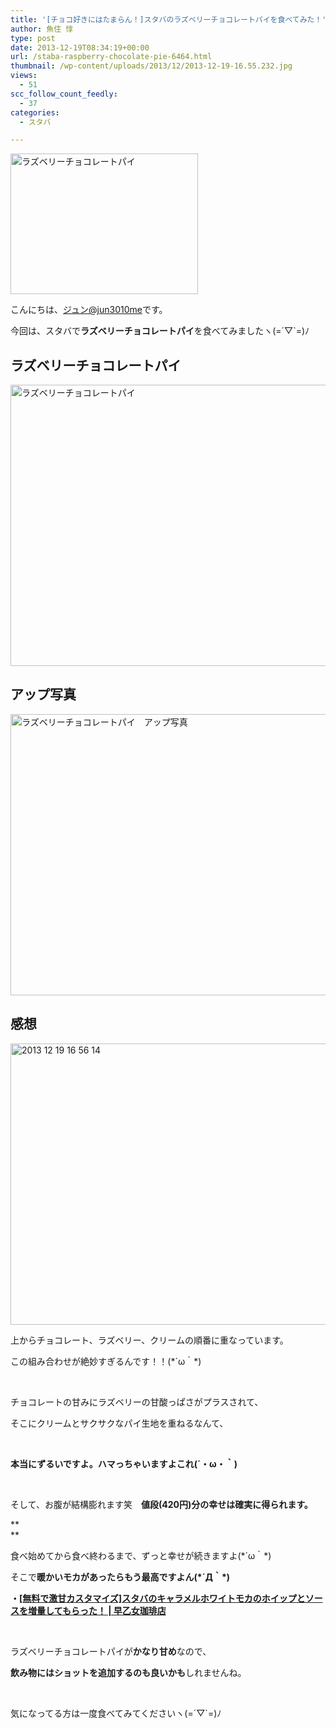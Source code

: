 ```yaml
---
title: '[チョコ好きにはたまらん！]スタバのラズベリーチョコレートパイを食べてみた！'
author: 魚住 惇
type: post
date: 2013-12-19T08:34:19+00:00
url: /staba-raspberry-chocolate-pie-6464.html
thumbnail: /wp-content/uploads/2013/12/2013-12-19-16.55.232.jpg
views:
  - 51
scc_follow_count_feedly:
  - 37
categories:
  - スタバ

---
```

<img decoding="async" loading="lazy" title="2013-12-19 16.55.23.jpg" src="/wp-content/uploads/2013/12/2013-12-19-16.55.23.jpg" alt="ラズベリーチョコレートパイ" width="300" height="225" border="0" />

<!--more-->

こんにちは、[ジュン@jun3010me][1]です。

今回は、スタバで**ラズベリーチョコレートパイ**を食べてみましたヽ(=´▽\`=)ﾉ

## ラズベリーチョコレートパイ

<img decoding="async" loading="lazy" title="2013-12-19 16.55.12.jpg" src="/wp-content/uploads/2013/12/2013-12-19-16.55.12.jpg" alt="ラズベリーチョコレートパイ" width="600" height="450" border="0" /> 

## アップ写真

<img decoding="async" loading="lazy" title="2013-12-19 16.55.23.jpg" src="/wp-content/uploads/2013/12/2013-12-19-16.55.231.jpg" alt="ラズベリーチョコレートパイ　アップ写真" width="600" height="450" border="0" /> 

## 感想

<img decoding="async" loading="lazy" title="2013-12-19 16.56.14.jpg" src="/wp-content/uploads/2013/12/2013-12-19-16.56.14.jpg" alt="2013 12 19 16 56 14" width="600" height="450" border="0" /> 

上からチョコレート、ラズベリー、クリームの順番に重なっています。

この組み合わせが絶妙すぎるんです！！(\*´ω｀\*)

 

チョコレートの甘みにラズベリーの甘酸っぱさがプラスされて、

そこにクリームとサクサクなパイ生地を重ねるなんて、

 

**本当にずるいですよ。ハマっちゃいますよこれ(´・ω・｀)**

 

そして、お腹が結構膨れます笑　**値段(420円)分の幸せは確実に得られます。**

**  
** 

食べ始めてから食べ終わるまで、ずっと幸せが続きますよ(\*´ω｀\*)

そこで**暖かいモカがあったらもう最高ですよん(\*´Д｀\*)**

**・<a rel="nofollow" href="http://jun3010.me/staba-calamel-white-mocha-extra-whip-extra-sauce-6457.html" target="_blank">[無料で激甘カスタマイズ]スタバのキャラメルホワイトモカのホイップとソースを増量してもらった！ | 早乙女珈琲店</a>**

 

ラズベリーチョコレートパイが**かなり甘め**なので、

**飲み物にはショットを追加するのも良いかも**しれませんね。

 

気になってる方は一度食べてみてくださいヽ(=´▽\`=)ﾉ

 [1]: https://twitter.com/jun3010me